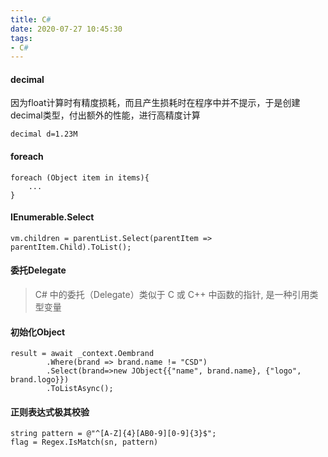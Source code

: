 ```yaml
---
title: C#
date: 2020-07-27 10:45:30
tags:
- C#
---
```

#### decimal
因为float计算时有精度损耗，而且产生损耗时在程序中并不提示，于是创建decimal类型，付出额外的性能，进行高精度计算
```
decimal d=1.23M
```
#### foreach 
```
foreach (Object item in items){
    ...
}
```
#### IEnumerable<T>.Select
```
vm.children = parentList.Select(parentItem => parentItem.Child).ToList();
```
#### 委托Delegate
> C# 中的委托（Delegate）类似于 C 或 C++ 中函数的指针, 是一种引用类型变量

#### 初始化Object
```
result = await _context.Oembrand
        .Where(brand => brand.name != "CSD")
        .Select(brand=>new JObject{{"name", brand.name}, {"logo", brand.logo}})
        .ToListAsync();
```
#### 正则表达式极其校验
```
string pattern = @"^[A-Z]{4}[AB0-9][0-9]{3}$";
flag = Regex.IsMatch(sn, pattern)
```